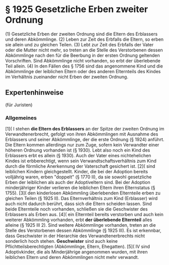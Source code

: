 # § 1925 Gesetzliche Erben zweiter Ordnung
(1) Gesetzliche Erben der zweiten Ordnung sind die Eltern des Erblassers und deren Abkömmlinge.
(2) Leben zur Zeit des Erbfalls die Eltern, so erben sie allein und zu gleichen Teilen.
(3) Lebt zur Zeit des Erbfalls der Vater oder die Mutter nicht mehr, so treten an die Stelle des Verstorbenen dessen Abkömmlinge nach den für die Beerbung in der ersten Ordnung geltenden Vorschriften. Sind Abkömmlinge nicht vorhanden, so erbt der überlebende Teil allein.
(4) In den Fällen des § 1756 sind das angenommene Kind und die Abkömmlinge der leiblichen Eltern oder des anderen Elternteils des Kindes im Verhältnis zueinander nicht Erben der zweiten Ordnung.
## Expertenhinweise
(für Juristen)
### Allgemeines
[1]( I stehen **die Eltern des Erblassers** an der Spitze der zweiten Ordnung im Verwandtenerbrecht, gefolgt von ihren Abkömmlingen mit Ausnahme des Erblassers und seiner Abkömmlinge, der die erste Ordnung (§ 1924) anführt. Die Eltern kommen allerdings nur zum Zuge, sofern kein Verwandter einer höheren Ordnung vorhanden ist (§ 1930). Lebt also noch ein Kind des Erblassers erbt es allein (§ 1930). Auch der Vater eines nichtehelichen Kindes ist erbberechtigt, wenn sein Verwandtschaftsverhältnis zum Kind durch die förmliche Anerkennung der Vaterschaft gesichert ist.
[2]( sind leiblichen Kindern gleichgestellt. Kinder, die bei der Adoption bereits volljährig waren, erben "doppelt" (§ 1770 II), da sie sowohl gesetzliche Erben der leiblichen als auch der Adoptiveltern sind. Bei der Adoption minderjähriger Kinder verlieren die leiblichen Eltern ihren Elternstatus (§ 1755).
[3]( den kinderlosen Abkömmling überlebenden Elternteile erben zu gleichen Teilen (§ 1925 II). Das Elternverhältnis zum Kind (Erblasser) wird auch nicht dadurch berührt, dass sich die Eltern scheiden lassen. Sind beide Elternteile noch vorhanden, schließen sie die Geschwister des Erblassers als Erben aus.
[4]( ein Elternteil bereits verstorben und auch kein weiterer Abkömmling vorhanden, erbt **der überlebende Elternteil** alles alleine (§ 1925 III 2). Sind weitere Abkömmlinge vorhanden, treten an die Stelle des Verstorbenen dessen Abkömmlinge (§ 1925 III). Es ist erkennbar, dass Geschwister in der Hierarchie des Verwandtenerbrechts nicht sonderlich hoch stehen. **Geschwister** sind auch keine Pflichtteilsberechtigten (Abkömmlinge, Eltern, Ehegatten).
[5]( IV sind Adoptivkinder, die als Minderjährige angenommen wurden, mit ihren leiblichen Eltern und deren Abkömmlingen nicht mehr verwandt.